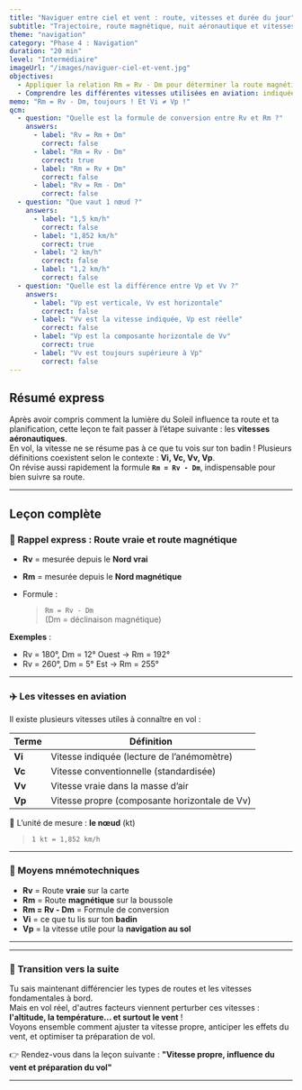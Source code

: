 ```yaml
---
title: "Naviguer entre ciel et vent : route, vitesses et durée du jour"
subtitle: "Trajectoire, route magnétique, nuit aéronautique et vitesses en vol"
theme: "navigation"
category: "Phase 4 : Navigation"
duration: "20 min"
level: "Intermédiaire"
imageUrl: "/images/naviguer-ciel-et-vent.jpg"
objectives:
  - Appliquer la relation Rm = Rv - Dm pour déterminer la route magnétique
  - Comprendre les différentes vitesses utilisées en aviation: indiquée, conventionnelle, air, propre
memo: "Rm = Rv - Dm, toujours ! Et Vi ≠ Vp !"
qcm:
  - question: "Quelle est la formule de conversion entre Rv et Rm ?"
    answers:
      - label: "Rv = Rm + Dm"
        correct: false
      - label: "Rm = Rv - Dm"
        correct: true
      - label: "Rm = Rv + Dm"
        correct: false
      - label: "Rv = Rm - Dm"
        correct: false
  - question: "Que vaut 1 nœud ?"
    answers:
      - label: "1,5 km/h"
        correct: false
      - label: "1,852 km/h"
        correct: true
      - label: "2 km/h"
        correct: false
      - label: "1,2 km/h"
        correct: false
  - question: "Quelle est la différence entre Vp et Vv ?"
    answers:
      - label: "Vp est verticale, Vv est horizontale"
        correct: false
      - label: "Vv est la vitesse indiquée, Vp est réelle"
        correct: false
      - label: "Vp est la composante horizontale de Vv"
        correct: true
      - label: "Vv est toujours supérieure à Vp"
        correct: false
---
```


## Résumé express

Après avoir compris comment la lumière du Soleil influence ta route et ta planification, cette leçon te fait passer à l’étape suivante : les **vitesses aéronautiques**.  
En vol, la vitesse ne se résume pas à ce que tu vois sur ton badin ! Plusieurs définitions coexistent selon le contexte : **Vi, Vc, Vv, Vp**.  
On révise aussi rapidement la formule **`Rm = Rv - Dm`**, indispensable pour bien suivre sa route.

---

## Leçon complète

### 📐 Rappel express : Route vraie et route magnétique

- **Rv** = mesurée depuis le **Nord vrai**
- **Rm** = mesurée depuis le **Nord magnétique**
- Formule :

  > `Rm = Rv - Dm`  
  > (Dm = déclinaison magnétique)

**Exemples** :

- Rv = 180°, Dm = 12° Ouest → Rm = 192°
- Rv = 260°, Dm = 5° Est → Rm = 255°

---

### ✈️ Les vitesses en aviation

Il existe plusieurs vitesses utiles à connaître en vol :

| Terme  | Définition                                    |
| ------ | --------------------------------------------- |
| **Vi** | Vitesse indiquée (lecture de l’anémomètre)    |
| **Vc** | Vitesse conventionnelle (standardisée)        |
| **Vv** | Vitesse vraie dans la masse d’air             |
| **Vp** | Vitesse propre (composante horizontale de Vv) |

📌 L’unité de mesure : **le nœud** (kt)

> `1 kt = 1,852 km/h`

---

### 🧠 Moyens mnémotechniques

- **Rv** = Route **vraie** sur la carte
- **Rm** = Route **magnétique** sur la boussole
- **Rm = Rv - Dm** = Formule de conversion
- **Vi** = ce que tu lis sur ton **badin**
- **Vp** = la vitesse utile pour la **navigation au sol**

---

---

### 🚀 Transition vers la suite

Tu sais maintenant différencier les types de routes et les vitesses fondamentales à bord.  
Mais en vol réel, d'autres facteurs viennent perturber ces vitesses : **l'altitude, la température... et surtout le vent** !  
Voyons ensemble comment ajuster ta vitesse propre, anticiper les effets du vent, et optimiser ta préparation de vol.

👉 Rendez-vous dans la leçon suivante : **"Vitesse propre, influence du vent et préparation du vol"**

---
